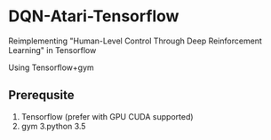 # DQN-Atari-Tensorflow

Reimplementing "Human-Level Control Through Deep Reinforcement Learning" in Tensorflow

Using Tensorflow+gym

## Prerequsite

1. Tensorflow (prefer with GPU CUDA supported)
2. gym
3.python 3.5


